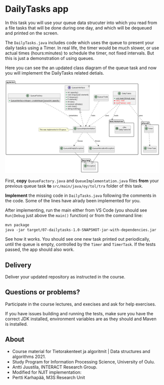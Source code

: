 # DailyTasks app

In this task you will use your queue data strucuter into which you read from a file tasks that will be done during one day, and which will be dequeued and printed on the screen.

The `DailyTasks.java` includes code which uses the queue to present your daily tasks using a Timer. In real life, the timer would be much slower, or use actual times (hours:minutes) to schedule the timer, not fixed intervals. But this is just a demonstration of using queues.

Here you can see the an updated class diagram of the queue task and now you will implement the DailyTasks related detials.

![Classes in this exercise](classes.png)

First, **copy** `QueueFactory.java` and `QueueImplementation.java` files **from** your previous queue task **to** `src/main/java/oy/tol/tra` folder of this task.

**Implement** the missing code in `DailyTasks.java` following the comments in the code. Some of the lines have alrady been implemented for you.

After implementing, run the main either from VS Code (you should see `Run|Debug` just above the `main()` function) or from the command line:

```command
mvn package
java -jar target/07-dailytasks-1.0-SNAPSHOT-jar-with-dependencies.jar
```

See how it works. You should see one new task printed out periodically, until the queue is empty, controlled by the `Timer` and `TimerTask`. If the tests passed, the app should also work.

## Delivery

Deliver your updated repository as instructed in the course.

## Questions or problems?

Participate in the course lectures, and execises and ask for help exercises.

If you have issues building and running the tests, make sure you have the correct JDK installed, environment variables are as they should and Maven is installed.

## About

* Course material for Tietorakenteet ja algoritmit | Data structures and algorithms 2021.
* Study Program for Information Processing Science, University of Oulu.
* Antti Juustila, INTERACT Research Group.
* Modified for NJIT implementation:
* Pertti Karhapää, M3S Research Unit
